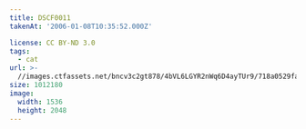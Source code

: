 ```yaml
---
title: DSCF0011
takenAt: '2006-01-08T10:35:52.000Z'

license: CC BY-ND 3.0
tags:
  - cat
url: >-
  //images.ctfassets.net/bncv3c2gt878/4bVL6LGYR2nWq6D4ayTUr9/718a0529fa3587fbeb7a16c5ab986984/dscf0011_4560391628_o
size: 1012180
image:
  width: 1536
  height: 2048
---
```

